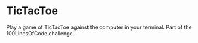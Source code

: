 # TicTacToe
Play a game of TicTacToe against the computer in your terminal. Part of the 100LinesOfCode challenge.
